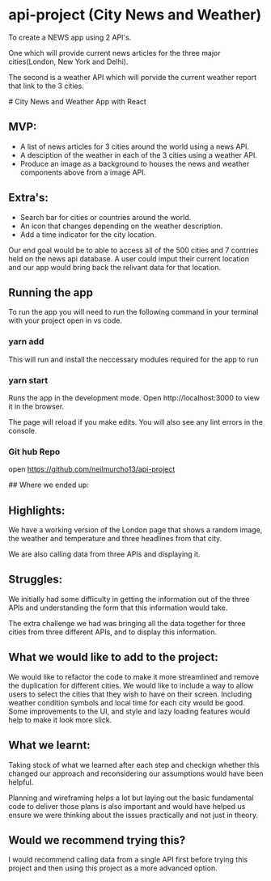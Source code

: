 # api-project (City News and Weather)

To create a NEWS app using 2 API's.

One which will provide current news articles for the three major cities(London, New York and Delhi).

The second is a weather API which will porvide the current weather report that link to the 3 cities.

# City News and Weather App with React

## MVP:

- A list of news articles for 3 cities around the world using a news API.
- A desciption of the weather in each of the 3 cities using a weather API.
- Produce an image as a background to houses the news and weather components above from a image API.

## Extra's:

- Search bar for cities or countries around the world.
- An icon that changes depending on the weather description.
- Add a time indicator for the city location.

Our end goal would be to able to access all of the 500 cities and 7 contries held on the news api database. A user could imput their current location and our app would bring back the relivant data for that location.

## Running the app

To run the app you will need to run the following command in your terminal with your project open in vs code.

### yarn add

This will run and install the neccessary modules required for the app to run

### yarn start

Runs the app in the development mode.
Open http://localhost:3000 to view it in the browser.

The page will reload if you make edits.
You will also see any lint errors in the console.

### Git hub Repo

open https://github.com/neilmurcho13/api-project

## Where we ended up:

## Highlights:

We have a working version of the London page that shows a random image, the weather and temperature and three headlines from that city.

We are also calling data from three APIs and displaying it.

## Struggles:

We initially had some difficulty in getting the information out of the three APIs and understanding the form that this information would take.

The extra challenge we had was bringing all the data together for three cities from three different APIs, and to display this information.

## What we would like to add to the project:

We would like to refactor the code to make it more streamlined and remove the duplication for different cities.
We would like to include a way to allow users to select the cities that they wish to have on their screen.
Including weather condition symbols and local time for each city would be good.
Some improvements to the UI, and style and lazy loading features would help to make it look more slick.

## What we learnt:

Taking stock of what we learned after each step and checkign whether this changed our approach and reconsidering our assumptions would have been helpful.

Planning and wireframing helps a lot but laying out the basic fundamental code to deliver those plans is also important and would have helped us ensure we were thinking about the issues practically and not just in theory.

## Would we recommend trying this?

I would recommend calling data from a single API first before trying this project and then using this project as a more advanced option.
